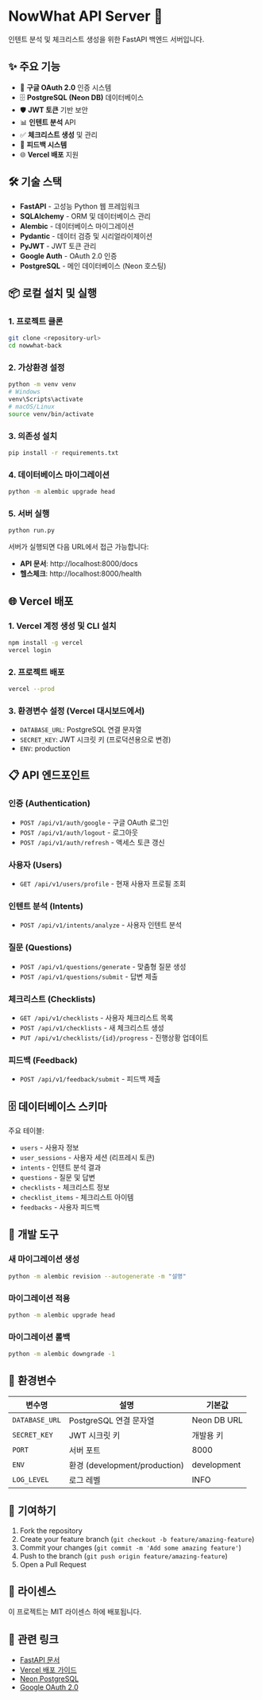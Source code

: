 # NowWhat API Server 🚀

인텐트 분석 및 체크리스트 생성을 위한 FastAPI 백엔드 서버입니다.

## ✨ 주요 기능

- 🔐 **구글 OAuth 2.0** 인증 시스템
- 🗄️ **PostgreSQL (Neon DB)** 데이터베이스
- 🛡️ **JWT 토큰** 기반 보안
- 📊 **인텐트 분석** API
- ✅ **체크리스트 생성** 및 관리
- 📝 **피드백 시스템**
- 🌐 **Vercel 배포** 지원

## 🛠️ 기술 스택

- **FastAPI** - 고성능 Python 웹 프레임워크
- **SQLAlchemy** - ORM 및 데이터베이스 관리
- **Alembic** - 데이터베이스 마이그레이션
- **Pydantic** - 데이터 검증 및 시리얼라이제이션
- **PyJWT** - JWT 토큰 관리
- **Google Auth** - OAuth 2.0 인증
- **PostgreSQL** - 메인 데이터베이스 (Neon 호스팅)

## 📦 로컬 설치 및 실행

### 1. 프로젝트 클론
```bash
git clone <repository-url>
cd nowwhat-back
```

### 2. 가상환경 설정
```bash
python -m venv venv
# Windows
venv\Scripts\activate
# macOS/Linux
source venv/bin/activate
```

### 3. 의존성 설치
```bash
pip install -r requirements.txt
```

### 4. 데이터베이스 마이그레이션
```bash
python -m alembic upgrade head
```

### 5. 서버 실행
```bash
python run.py
```

서버가 실행되면 다음 URL에서 접근 가능합니다:
- **API 문서**: http://localhost:8000/docs
- **헬스체크**: http://localhost:8000/health

## 🌐 Vercel 배포

### 1. Vercel 계정 생성 및 CLI 설치
```bash
npm install -g vercel
vercel login
```

### 2. 프로젝트 배포
```bash
vercel --prod
```

### 3. 환경변수 설정 (Vercel 대시보드에서)
- `DATABASE_URL`: PostgreSQL 연결 문자열
- `SECRET_KEY`: JWT 시크릿 키 (프로덕션용으로 변경)
- `ENV`: production

## 📋 API 엔드포인트

### 인증 (Authentication)
- `POST /api/v1/auth/google` - 구글 OAuth 로그인
- `POST /api/v1/auth/logout` - 로그아웃
- `POST /api/v1/auth/refresh` - 액세스 토큰 갱신

### 사용자 (Users)
- `GET /api/v1/users/profile` - 현재 사용자 프로필 조회

### 인텐트 분석 (Intents)
- `POST /api/v1/intents/analyze` - 사용자 인텐트 분석

### 질문 (Questions)
- `POST /api/v1/questions/generate` - 맞춤형 질문 생성
- `POST /api/v1/questions/submit` - 답변 제출

### 체크리스트 (Checklists)
- `GET /api/v1/checklists` - 사용자 체크리스트 목록
- `POST /api/v1/checklists` - 새 체크리스트 생성
- `PUT /api/v1/checklists/{id}/progress` - 진행상황 업데이트

### 피드백 (Feedback)
- `POST /api/v1/feedback/submit` - 피드백 제출

## 🗄️ 데이터베이스 스키마

주요 테이블:
- `users` - 사용자 정보
- `user_sessions` - 사용자 세션 (리프레시 토큰)
- `intents` - 인텐트 분석 결과
- `questions` - 질문 및 답변
- `checklists` - 체크리스트 정보
- `checklist_items` - 체크리스트 아이템
- `feedbacks` - 사용자 피드백

## 🔧 개발 도구

### 새 마이그레이션 생성
```bash
python -m alembic revision --autogenerate -m "설명"
```

### 마이그레이션 적용
```bash
python -m alembic upgrade head
```

### 마이그레이션 롤백
```bash
python -m alembic downgrade -1
```

## 📝 환경변수

| 변수명 | 설명 | 기본값 |
|--------|------|--------|
| `DATABASE_URL` | PostgreSQL 연결 문자열 | Neon DB URL |
| `SECRET_KEY` | JWT 시크릿 키 | 개발용 키 |
| `PORT` | 서버 포트 | 8000 |
| `ENV` | 환경 (development/production) | development |
| `LOG_LEVEL` | 로그 레벨 | INFO |

## 🤝 기여하기

1. Fork the repository
2. Create your feature branch (`git checkout -b feature/amazing-feature`)
3. Commit your changes (`git commit -m 'Add some amazing feature'`)
4. Push to the branch (`git push origin feature/amazing-feature`)
5. Open a Pull Request

## 📄 라이센스

이 프로젝트는 MIT 라이센스 하에 배포됩니다.

## 🔗 관련 링크

- [FastAPI 문서](https://fastapi.tiangolo.com/)
- [Vercel 배포 가이드](https://vercel.com/docs)
- [Neon PostgreSQL](https://neon.tech/)
- [Google OAuth 2.0](https://developers.google.com/identity/protocols/oauth2) 